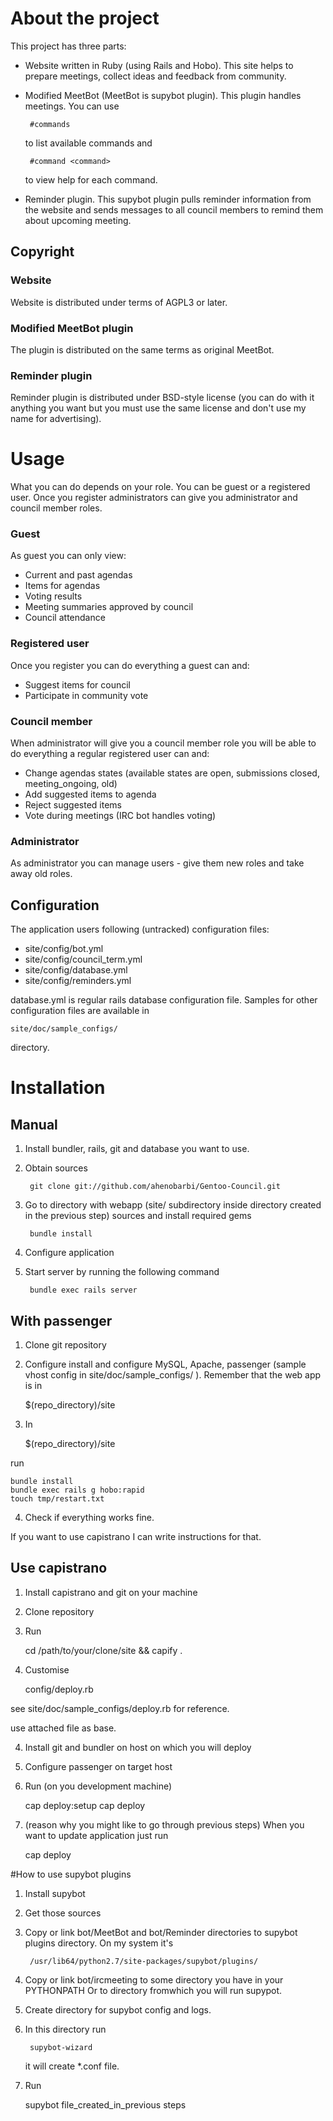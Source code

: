 # About the project
This project has three parts:

 * Website written in Ruby (using Rails and Hobo). This site helps to prepare
    meetings, collect ideas and feedback from community.
 * Modified MeetBot (MeetBot is supybot plugin). This plugin handles meetings.
    You can use

        #commands

    to list available commands and

        #command <command>

    to view help for each command.

 * Reminder plugin. This supybot plugin pulls reminder information from
    the website and sends messages to all council members to remind them about
    upcoming meeting.

## Copyright

### Website
Website is distributed under terms of AGPL3 or later.

### Modified MeetBot plugin
The plugin is distributed on the same terms as original MeetBot.

### Reminder plugin
Reminder plugin is distributed under BSD-style license (you can do with it
anything you want but you must use the same license and don't use my name for
advertising).

# Usage
What you can do depends on your role. You can be guest or a registered user.
Once you register administrators can give you administrator and council member
roles.

### Guest
As guest you can only view:

 * Current and past agendas
 * Items for agendas
 * Voting results
 * Meeting summaries approved by council
 * Council attendance

### Registered user
Once you register you can do everything a guest can and:

 * Suggest items for council
 * Participate in community vote

### Council member
When administrator will give you a council member role you will be able to do
everything a regular registered user can and:

 * Change agendas states (available states are open, submissions closed, meeting\_ongoing, old)
 * Add suggested items to agenda
 * Reject suggested items
 * Vote during meetings (IRC bot handles voting)

### Administrator
As administrator you can manage users - give them new roles and take away old roles.

## Configuration
The application users following (untracked) configuration files:

 * site/config/bot.yml
 * site/config/council\_term.yml
 * site/config/database.yml
 * site/config/reminders.yml

database.yml is regular rails database configuration file. Samples for other
configuration files are available in

    site/doc/sample_configs/

directory.

# Installation
## Manual
1. Install bundler, rails, git and database you want to use.
2. Obtain sources

        git clone git://github.com/ahenobarbi/Gentoo-Council.git

3. Go to directory with webapp (site/ subdirectory inside directory created in
   the previous step) sources and install required gems

        bundle install

4. Configure application
5. Start server by running the following command

        bundle exec rails server

## With passenger
1. Clone git repository
2. Configure install and configure MySQL, Apache, passenger (sample vhost config
in site/doc/sample\_configs/ ). Remember that the web app is in

    $(repo\_directory)/site

3. In

    $(repo\_directory)/site

run

    bundle install
    bundle exec rails g hobo:rapid
    touch tmp/restart.txt

4. Check if everything works fine.

If you want to use capistrano I can write instructions for that.

## Use capistrano
1. Install capistrano and git on your machine
2. Clone repository
2. Run

    cd /path/to/your/clone/site && capify .

3. Customise

    config/deploy.rb

see site/doc/sample\_configs/deploy.rb for reference.

use attached file as base.

4. Install git and bundler on host on which you will deploy
5. Configure passenger on target host
6. Run (on you development machine)

    cap deploy:setup
    cap deploy

7. (reason why you might like to go through previous steps) When you want to
update application just run

   cap deploy

#How to use supybot plugins
1. Install supybot
2. Get those sources
3. Copy or link bot/MeetBot and bot/Reminder directories to supybot plugins
    directory. On my system it's

        /usr/lib64/python2.7/site-packages/supybot/plugins/

4. Copy or link bot/ircmeeting to some directory you have in your PYTHONPATH
    Or to directory fromwhich you will run supypot.
5. Create directory for supybot config and logs.
6. In this directory run

        supybot-wizard

    it will create *.conf file.
7. Run

    supybot file_created_in_previous steps
